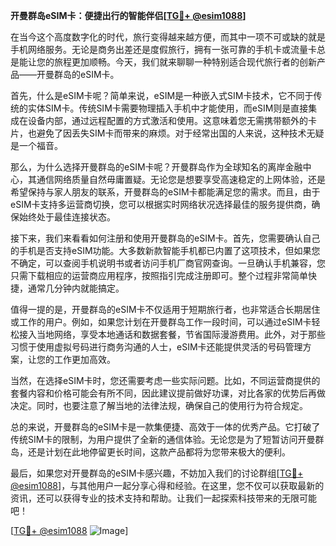 **开曼群岛eSIM卡：便捷出行的智能伴侣[[TG💪+ @esim1088](https://t.me/s/esim1088)]**

在当今这个高度数字化的时代，旅行变得越来越方便，而其中一项不可或缺的就是手机网络服务。无论是商务出差还是度假旅行，拥有一张可靠的手机卡或流量卡总是能让您的旅程更加顺畅。今天，我们就来聊聊一种特别适合现代旅行者的创新产品——开曼群岛的eSIM卡。

首先，什么是eSIM卡呢？简单来说，eSIM是一种嵌入式SIM卡技术，它不同于传统的实体SIM卡。传统SIM卡需要物理插入手机中才能使用，而eSIM则是直接集成在设备内部，通过远程配置的方式激活和使用。这意味着您无需携带额外的卡片，也避免了因丢失SIM卡而带来的麻烦。对于经常出国的人来说，这种技术无疑是一个福音。

那么，为什么选择开曼群岛的eSIM卡呢？开曼群岛作为全球知名的离岸金融中心，其通信网络质量自然毋庸置疑。无论您是想要享受高速稳定的上网体验，还是希望保持与家人朋友的联系，开曼群岛的eSIM卡都能满足您的需求。而且，由于eSIM卡支持多运营商切换，您可以根据实时网络状况选择最佳的服务提供商，确保始终处于最佳连接状态。

接下来，我们来看看如何注册和使用开曼群岛的eSIM卡。首先，您需要确认自己的手机是否支持eSIM功能。大多数新款智能手机都已内置了这项技术，但如果您不确定，可以查阅手机说明书或者访问手机厂商官网查询。一旦确认手机兼容，您只需下载相应的运营商应用程序，按照指引完成注册即可。整个过程非常简单快捷，通常几分钟内就能搞定。

值得一提的是，开曼群岛的eSIM卡不仅适用于短期旅行者，也非常适合长期居住或工作的用户。例如，如果您计划在开曼群岛工作一段时间，可以通过eSIM卡轻松接入当地网络，享受本地通话和数据套餐，节省国际漫游费用。此外，对于那些习惯于使用虚拟号码进行商务沟通的人士，eSIM卡还能提供灵活的号码管理方案，让您的工作更加高效。

当然，在选择eSIM卡时，您还需要考虑一些实际问题。比如，不同运营商提供的套餐内容和价格可能会有所不同，因此建议提前做好功课，对比各家的优势后再做决定。同时，也要注意了解当地的法律法规，确保自己的使用行为符合规定。

总的来说，开曼群岛的eSIM卡是一款集便捷、高效于一体的优秀产品。它打破了传统SIM卡的限制，为用户提供了全新的通信体验。无论您是为了短暂访问开曼群岛，还是计划在此地停留更长时间，这款产品都将为您带来极大的便利。

最后，如果您对开曼群岛的eSIM卡感兴趣，不妨加入我们的讨论群组[[TG💪+ @esim1088](https://t.me/s/esim1088)]，与其他用户一起分享心得和经验。在这里，您不仅可以获取最新的资讯，还可以获得专业的技术支持和帮助。让我们一起探索科技带来的无限可能吧！

[[TG💪+ @esim1088](https://t.me/s/esim1088) ![Image](https://i.postimg.cc/4NQfJmqS/Snipaste-2025-05-13-00-14-12.png)]